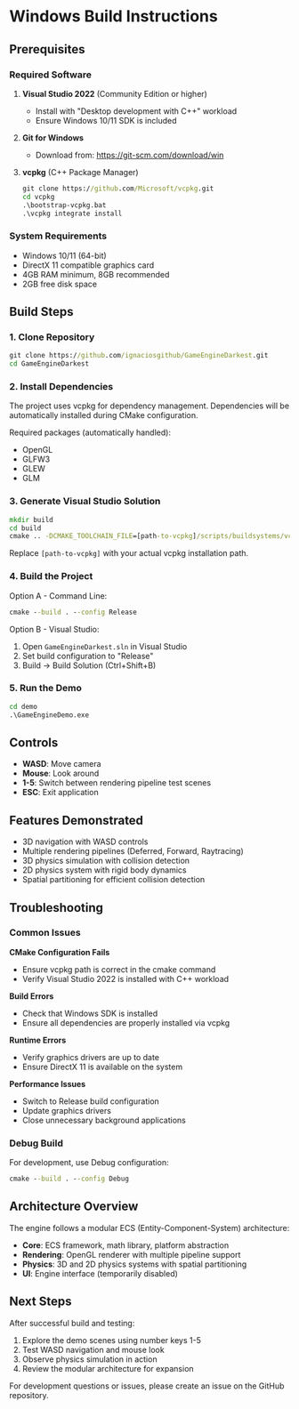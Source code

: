 # Windows Build Instructions

## Prerequisites

### Required Software
1. **Visual Studio 2022** (Community Edition or higher)
   - Install with "Desktop development with C++" workload
   - Ensure Windows 10/11 SDK is included

2. **Git for Windows**
   - Download from: https://git-scm.com/download/win

3. **vcpkg** (C++ Package Manager)
   ```cmd
   git clone https://github.com/Microsoft/vcpkg.git
   cd vcpkg
   .\bootstrap-vcpkg.bat
   .\vcpkg integrate install
   ```

### System Requirements
- Windows 10/11 (64-bit)
- DirectX 11 compatible graphics card
- 4GB RAM minimum, 8GB recommended
- 2GB free disk space

## Build Steps

### 1. Clone Repository
```cmd
git clone https://github.com/ignaciosgithub/GameEngineDarkest.git
cd GameEngineDarkest
```

### 2. Install Dependencies
The project uses vcpkg for dependency management. Dependencies will be automatically installed during CMake configuration.

Required packages (automatically handled):
- OpenGL
- GLFW3
- GLEW
- GLM

### 3. Generate Visual Studio Solution
```cmd
mkdir build
cd build
cmake .. -DCMAKE_TOOLCHAIN_FILE=[path-to-vcpkg]/scripts/buildsystems/vcpkg.cmake
```

Replace `[path-to-vcpkg]` with your actual vcpkg installation path.

### 4. Build the Project
Option A - Command Line:
```cmd
cmake --build . --config Release
```

Option B - Visual Studio:
1. Open `GameEngineDarkest.sln` in Visual Studio
2. Set build configuration to "Release"
3. Build → Build Solution (Ctrl+Shift+B)

### 5. Run the Demo
```cmd
cd demo
.\GameEngineDemo.exe
```

## Controls
- **WASD**: Move camera
- **Mouse**: Look around
- **1-5**: Switch between rendering pipeline test scenes
- **ESC**: Exit application

## Features Demonstrated
- 3D navigation with WASD controls
- Multiple rendering pipelines (Deferred, Forward, Raytracing)
- 3D physics simulation with collision detection
- 2D physics system with rigid body dynamics
- Spatial partitioning for efficient collision detection

## Troubleshooting

### Common Issues

**CMake Configuration Fails**
- Ensure vcpkg path is correct in the cmake command
- Verify Visual Studio 2022 is installed with C++ workload

**Build Errors**
- Check that Windows SDK is installed
- Ensure all dependencies are properly installed via vcpkg

**Runtime Errors**
- Verify graphics drivers are up to date
- Ensure DirectX 11 is available on the system

**Performance Issues**
- Switch to Release build configuration
- Update graphics drivers
- Close unnecessary background applications

### Debug Build
For development, use Debug configuration:
```cmd
cmake --build . --config Debug
```

## Architecture Overview
The engine follows a modular ECS (Entity-Component-System) architecture:

- **Core**: ECS framework, math library, platform abstraction
- **Rendering**: OpenGL renderer with multiple pipeline support
- **Physics**: 3D and 2D physics systems with spatial partitioning
- **UI**: Engine interface (temporarily disabled)

## Next Steps
After successful build and testing:
1. Explore the demo scenes using number keys 1-5
2. Test WASD navigation and mouse look
3. Observe physics simulation in action
4. Review the modular architecture for expansion

For development questions or issues, please create an issue on the GitHub repository.
